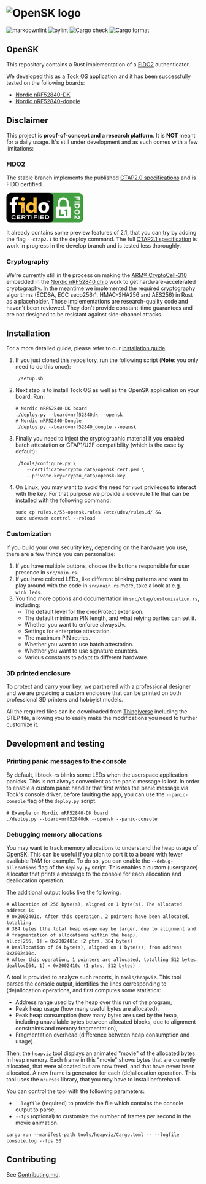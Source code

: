 # <img alt="OpenSK logo" src="docs/img/OpenSK.svg" width="200px">

![markdownlint](https://github.com/google/OpenSK/workflows/markdownlint/badge.svg?branch=master)
![pylint](https://github.com/google/OpenSK/workflows/pylint/badge.svg?branch=master)
![Cargo check](https://github.com/google/OpenSK/workflows/Cargo%20check/badge.svg?branch=master)
![Cargo format](https://github.com/google/OpenSK/workflows/Cargo%20format/badge.svg?branch=master)

## OpenSK

This repository contains a Rust implementation of a
[FIDO2](https://fidoalliance.org/fido2/) authenticator.

We developed this as a [Tock OS](https://tockos.org) application and it has been
successfully tested on the following boards:

*   [Nordic nRF52840-DK](https://www.nordicsemi.com/Software-and-Tools/Development-Kits/nRF52840-DK)
*   [Nordic nRF52840-dongle](https://www.nordicsemi.com/Software-and-Tools/Development-Kits/nRF52840-Dongle)

## Disclaimer

This project is **proof-of-concept and a research platform**. It is **NOT**
meant for a daily usage. It's still under development and as such comes with a
few limitations:

### FIDO2

The stable branch implements the published
[CTAP2.0 specifications](https://fidoalliance.org/specs/fido-v2.0-ps-20190130/fido-client-to-authenticator-protocol-v2.0-ps-20190130.html)
and is FIDO certified.

<img alt="FIDO2 certified L1" src="docs/img/FIDO2_Certified_L1.png" width="200px">

It already contains some preview features of 2.1, that you can try by adding the
flag `--ctap2.1` to the deploy command. The full
[CTAP2.1 specification](https://fidoalliance.org/specs/fido-v2.1-rd-20201208/fido-client-to-authenticator-protocol-v2.1-rd-20201208.html)
is work in progress in the develop branch and is tested less thoroughly.

### Cryptography

We're currently still in the process on making the
[ARM&reg; CryptoCell-310](https://developer.arm.com/ip-products/security-ip/cryptocell-300-family)
embedded in the
[Nordic nRF52840 chip](https://infocenter.nordicsemi.com/index.jsp?topic=%2Fps_nrf52840%2Fcryptocell.html)
work to get hardware-accelerated cryptography. In the meantime we implemented
the required cryptography algorithms (ECDSA, ECC secp256r1, HMAC-SHA256 and
AES256) in Rust as a placeholder. Those implementations are research-quality
code and haven't been reviewed. They don't provide constant-time guarantees and
are not designed to be resistant against side-channel attacks.

## Installation

For a more detailed guide, please refer to our
[installation guide](docs/install.md).

1.  If you just cloned this repository, run the following script (**Note**: you
    only need to do this once):

    ```shell
    ./setup.sh
    ```

1.  Next step is to install Tock OS as well as the OpenSK application on your
    board. Run:

    ```shell
    # Nordic nRF52840-DK board
    ./deploy.py --board=nrf52840dk --opensk
    # Nordic nRF52840-Dongle
    ./deploy.py --board=nrf52840_dongle --opensk
    ```

1.  Finally you need to inject the cryptographic material if you enabled
    batch attestation or CTAP1/U2F compatibility (which is the case by
    default):

    ```shell
    ./tools/configure.py \
        --certificate=crypto_data/opensk_cert.pem \
        --private-key=crypto_data/opensk.key
    ```

1.  On Linux, you may want to avoid the need for `root` privileges to interact
    with the key. For that purpose we provide a udev rule file that can be
    installed with the following command:

    ```shell
    sudo cp rules.d/55-opensk.rules /etc/udev/rules.d/ &&
    sudo udevadm control --reload
    ```

### Customization

If you build your own security key, depending on the hardware you use, there are
a few things you can personalize:

1.  If you have multiple buttons, choose the buttons responsible for user
    presence in `src/main.rs`.
1.  If you have colored LEDs, like different blinking patterns and want to play
    around with the code in `src/main.rs` more, take a look at e.g. `wink_leds`.
1.  You find more options and documentation in `src/ctap/customization.rs`,
    including:
    - The default level for the credProtect extension.
    - The default minimum PIN length, and what relying parties can set it.
    - Whether you want to enforce alwaysUv.
    - Settings for enterprise attestation.
    - The maximum PIN retries.
    - Whether you want to use batch attestation.
    - Whether you want to use signature counters.
    - Various constants to adapt to different hardware.

### 3D printed enclosure

To protect and carry your key, we partnered with a professional designer and we
are providing a custom enclosure that can be printed on both professional 3D
printers and hobbyist models.

All the required files can be downloaded from
[Thingiverse](https://www.thingiverse.com/thing:4132768) including the STEP
file, allowing you to easily make the modifications you need to further
customize it.

## Development and testing

### Printing panic messages to the console

By default, libtock-rs blinks some LEDs when the userspace application panicks.
This is not always convenient as the panic message is lost. In order to enable
a custom panic handler that first writes the panic message via Tock's console
driver, before faulting the app, you can use the `--panic-console` flag of the
`deploy.py` script.

```shell
# Example on Nordic nRF52840-DK board
./deploy.py --board=nrf52840dk --opensk --panic-console
```

### Debugging memory allocations

You may want to track memory allocations to understand the heap usage of
OpenSK. This can be useful if you plan to port it to a board with fewer
available RAM for example. To do so, you can enable the `--debug-allocations`
flag of the `deploy.py` script. This enables a custom (userspace) allocator
that prints a message to the console for each allocation and deallocation
operation.

The additional output looks like the following.

```text
# Allocation of 256 byte(s), aligned on 1 byte(s). The allocated address is
# 0x2002401c. After this operation, 2 pointers have been allocated, totalling
# 384 bytes (the total heap usage may be larger, due to alignment and
# fragmentation of allocations within the heap).
alloc[256, 1] = 0x2002401c (2 ptrs, 384 bytes)
# Deallocation of 64 byte(s), aligned on 1 byte(s), from address 0x2002410c.
# After this operation, 1 pointers are allocated, totalling 512 bytes.
dealloc[64, 1] = 0x2002410c (1 ptrs, 512 bytes)
```

A tool is provided to analyze such reports, in `tools/heapviz`. This tool
parses the console output, identifies the lines corresponding to (de)allocation
operations, and first computes some statistics:

*   Address range used by the heap over this run of the program,
*   Peak heap usage (how many useful bytes are allocated),
*   Peak heap consumption (how many bytes are used by the heap, including
    unavailable bytes between allocated blocks, due to alignment constraints and
    memory fragmentation),
*   Fragmentation overhead (difference between heap consumption and usage).

Then, the `heapviz` tool displays an animated "movie" of the allocated bytes in
heap memory. Each frame in this "movie" shows bytes that are currently
allocated, that were allocated but are now freed, and that have never been
allocated. A new frame is generated for each (de)allocation operation. This tool
uses the `ncurses` library, that you may have to install beforehand.

You can control the tool with the following parameters:

*   `--logfile` (required) to provide the file which contains the console output
    to parse,
*   `--fps` (optional) to customize the number of frames per second in the movie
    animation.

```shell
cargo run --manifest-path tools/heapviz/Cargo.toml -- --logfile console.log --fps 50
```

## Contributing

See [Contributing.md](docs/contributing.md).
